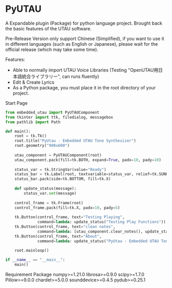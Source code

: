 # PyUTAU
A Expandable plugin (Package) for python language project. Brought back the basic features of the UTAU software.

Pre-Release Version only support Chinese (Simplified), if you want to use it in different languages (such as English or Japanese), please wait for the official release (which may take some time).

Features:
 - Able to normally import UTAU Voice Libraries (Testing "OpenUTAU用日本語統合ライブラリー", can runs fluently)
 - Edit & Create Lyrics
 - As a Python package, you must place it in the root directory of your project.

Start Page
```python
from embedded_utau import PyUTAUComponent
from tkinter import ttk, filedialog, messagebox
from pathlib import Path

def main():
    root = tk.Tk()
    root.title("PyUtau - Embedded UTAU Tone Synthesizer")
    root.geometry("900x600")
    
    utau_component = PyUTAUComponent(root)
    utau_component.pack(fill=tk.BOTH, expand=True, padx=10, pady=10)
    
    status_var = tk.StringVar(value="Ready")
    status_bar = tk.Label(root, textvariable=status_var, relief=tk.SUNKEN, anchor=tk.W)
    status_bar.pack(side=tk.BOTTOM, fill=tk.X)
    
    def update_status(message):
        status_var.set(message)
    
    control_frame = tk.Frame(root)
    control_frame.pack(fill=tk.X, padx=10, pady=5)
    
    tk.Button(control_frame, text="Testing Playing", 
              command=lambda: update_status("Testing Play Functions")).pack(side=tk.LEFT, padx=5)
    tk.Button(control_frame, text="clean notes", 
              command=lambda: [utau_component.clear_notes(), update_status("All notes have been cleared")]).pack(side=tk.LEFT, padx=5)
    tk.Button(control_frame, text="About", 
              command=lambda: update_status("PyUtau - Embedded UTAU Tone Synthesizer")).pack(side=tk.RIGHT, padx=5)
    
    root.mainloop()

if __name__ == "__main__":
    main()
```

Requirement Package
numpy>=1.21.0
librosa>=0.9.0
scipy>=1.7.0
Pillow>=9.0.0
chardet>=5.0.0
sounddevice>=0.4.5
pydub>=0.25.1

